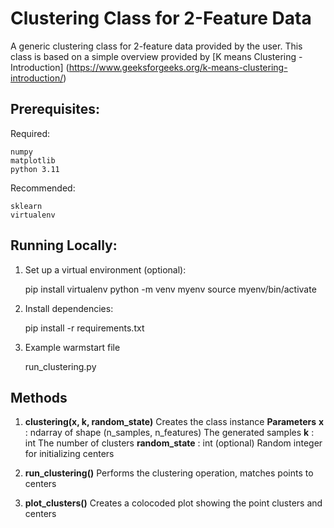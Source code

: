 # Clustering Class for 2-Feature Data

A generic clustering class for 2-feature data provided by the user. This class is based on a simple overview provided by [K means Clustering - Introduction] (https://www.geeksforgeeks.org/k-means-clustering-introduction/)

## Prerequisites:

Required:

    numpy
    matplotlib
    python 3.11

Recommended:

    sklearn
    virtualenv

## Running Locally:

1. Set up a virtual environment (optional):

    pip install virtualenv
    python -m venv myenv
    source myenv/bin/activate

2. Install dependencies:

    pip install -r requirements.txt

3. Example warmstart file

    run_clustering.py

## Methods
1. **clustering(x, k, random_state)**
        Creates the class instance
    **Parameters**
        **x** : ndarray of shape (n_samples, n_features)
            The generated samples
        **k** : int
            The number of clusters
        **random_state** : int (optional)
            Random integer for initializing centers

2. **run_clustering()**
        Performs the clustering operation, matches points to centers
3. **plot_clusters()**
        Creates a colocoded plot showing the point clusters and centers
